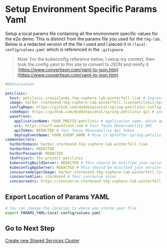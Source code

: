 # Setup Environment Specific Params Yaml

Setup a local params file containing all the environment specific values for the e2e demo.  This is distinct from the params file you used for the `tkg-lab`.  Below is a redacted version of the file I used and I placed it in `/local-config/values.yaml` which is referenced in the `.gitignore`.

>Note: For the kubeconfig reference below, I setup my context, then took the config yaml to this site to convert to JSON and minify it.  [https://www.convertjson.com/yaml-to-json.htm](https://www.convertjson.com/yaml-to-json.htm)

```yaml
#@data/values
---
petclinic:
  host: petclinic.ironislands.tkg-vsphere-lab.winterfell.live # Ingress host for your app
  image: harbor.stormsend.tkg-vsphere-lab.winterfell.live/petclinic/spring-petclinic # image, includes your harbor domain and project
  configRepo: https://github.com/doddatpivotal/spring-petclinic-config.git # your source code repo
  codeRepo: https://github.com/doddatpivotal/spring-petclinic.git # your k8s config repo, you could just use mine
  wavefront:
    applicationName: YOUR_PREFIX-petclinic # application name, which appears in Tanzu Observability Application Status dashboard. I used dpfeffer-petclinic
    uri: https://surf.wavefront.com # Your Tanzu Observability URI
    apiToken: REDACTED # Your Tanzu Obsevability Api Token
    deployEventName: YOUR_EVENT_NAME # Mine is dpfeffer-spring-petclinic-deploy, we don't want to conflict here
commonSecrets:
  harborDomain: harbor.stormsend.tkg-vsphere-lab.winterfell.live
  harborUser: REDACTED 
  harborPassword: REDACTED
  tbsProject: tbs-project-petclinic
  kubeconfigBuildServer: REDACTED # This should be minified json version of your kubeconfig with context set to the cluster where you Tanzu Build Server is deployed.  That should be the shared services cluster.
  kubeconfigAppServer: REDACTED # This should be minified json version of your kubeconfig with context set to the cluster where you Pet Clinic is deployed.  That should be the workload cluster.
  concourseHelperImage: harbor.stormsend.tkg-vsphere-lab.winterfell.live/concourse/concourse-helper # Your concourse helper image
  concourseAlias: stormsend # Your concourse alias
  concourseUri: https://concourse.stormsend.tkg-vsphere-lab.winterfell.live # Your concourse URI
```

## Export Location of Params YAML

```bash
# You can change the location to where you stored your file
export PARAMS_YAML=local-config/values.yaml 
```

## Go to Next Step

[Create new Shared Services Cluster](02-tbs-base-install.md)